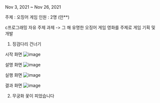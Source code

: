 Nov 3, 2021 ~ Nov 26, 2021

주제 : 오징어 게임
인원 : 2명 (안**)

c프로그래밍 자유 주제 과제
-> 그 해 유명한 오징어 게임 영화를 주제로 게임 기획 및 개발

1. 징검다리 건너기

시작 화면
![image](https://github.com/user-attachments/assets/c4ac436d-a6f7-4496-ae57-b0fb7b7d14e2)

설명 화면
![image](https://github.com/user-attachments/assets/5abd5536-5a37-4484-8173-81c566612727)

실행 화면
![image](https://github.com/user-attachments/assets/bde3ddaa-6963-476b-8dd7-88d0f2b7759f)

결과 화면
![image](https://github.com/user-attachments/assets/dfbec4c4-6715-45ae-af0d-43bd8d737d6f)

2. 무궁화 꽃이 피었습니다
